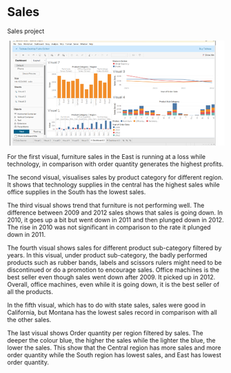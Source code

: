 # Sales
Sales project

![Image Alt](https://github.com/CynthiaBanjo/Sales/blob/main/Dashboard.png ) 
<p>For the first visual, furniture sales in the East is running at a loss while technology, in comparison with order quantity generates the highest profits.</p>
 <p>The second visual, visualises sales by product category for different region.  It shows that technology supplies in the central has the highest sales while office supplies in the South has the lowest sales.</p>
  <p>The third visual shows trend that furniture is not performing  well. The difference between 2009 and 2012 sales shows that sales is going down. In 2010, it goes up a bit but went down in 2011 and then plunged down in 2012. The rise in 2010 was not significant in comparison to the rate it plunged down in 2011.</p>
 <p> The fourth visual shows sales for different product sub-category filtered by years.
In this visual, under product sub-category, the badly performed products such as rubber bands, labels and scissors rulers might need to be discontinued or do a promotion to encourage sales. 
Office machines is the best seller even though sales went down after 2009. It picked up in 2012. 
Overall, office machines, even while it is going down, it is the best seller of all the products.
</p>
<p>In the fifth visual, which has to do with state sales, sales were good in California, but Montana has the lowest sales record in comparison with all the other sales.</p>
<p> The last visual shows Order quantity per region filtered by sales.
The deeper the colour blue, the higher the sales while the lighter the blue, the lower the sales. This show that the Central region has more sales and more order quantity while the South region has lowest sales, and East has lowest order quantity. 
</p>

 
   

